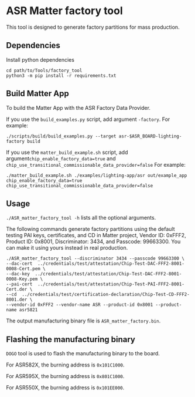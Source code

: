 # ASR Matter factory tool

This tool is designed to generate factory partitions for mass production.

## Dependencies

Install python dependencies
```
cd path/to/Tools/factory_tool
python3 -m pip install -r requirements.txt
```

## Build Matter App

To build the Matter App with the ASR Factory Data Provider.

If you use the `build_examples.py` script, add argument `-factory`.
For example:
```
./scripts/build/build_examples.py --target asr-$ASR_BOARD-lighting-factory build
```

If you use the `matter_build_example.sh` script, add argument`chip_enable_factory_data=true` and
`chip_use_transitional_commissionable_data_provider=false`
For example:
```
./matter_build_example.sh ./examples/lighting-app/asr out/example_app chip_enable_factory_data=true chip_use_transitional_commissionable_data_provider=false
```

## Usage

`./ASR_matter_factory_tool -h` lists all the optional arguments.

The following commands generate factory partitions using the default testing PAI
keys, certificates, and CD in Matter project, Vendor ID: 0xFFF2, Product ID: 0x8001,
Discriminator: 3434, and Passcode: 99663300.
You can make it using yours instead in real production.

```
./ASR_matter_factory_tool --discriminator 3434 --passcode 99663300 \
--dac-cert  ../credentials/test/attestation/Chip-Test-DAC-FFF2-8001-0008-Cert.pem \
--dac-key  ../credentials/test/attestation/Chip-Test-DAC-FFF2-8001-0008-Key.pem \
--pai-cert  ../credentials/test/attestation/Chip-Test-PAI-FFF2-8001-Cert.der \
--cd  ../credentials/test/certification-declaration/Chip-Test-CD-FFF2-8001.der \
--vendor-id 0xFFF2 --vendor-name ASR --product-id 0x8001 --product-name asr5821
```

The output manufacturing binary file is `ASR_matter_factory.bin`.

## Flashing the manufacturing binary

`DOGO` tool is used to flash the manufacturing binary to the board.

For ASR582X, the burning address is `0x101C1000`.

For ASR595X, the burning address is `0x801C1000`.

For ASR550X, the burning address is `0x101EE000`.